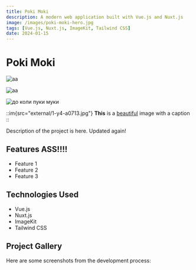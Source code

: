 ```yaml
---
title: Poki Moki
description: A modern web application built with Vue.js and Nuxt.js
image: /images/poki-moki-hero.jpg
tags: [Vue.js, Nuxt.js, ImageKit, Tailwind CSS]
date: 2024-01-15
---
```


# Poki Moki

![aa](external/1-y4-a0713.jpg 'Caption could be here?')

![aa](external/1-y4-a0713.jpg 'SofS @YC, Kharkiv')

![](external/1-y4-a0713.jpg "до коли пуки муки")

::im{src="external/1-y4-a0713.jpg"}
  **This** is a [beautiful](/) image with a caption
::

Description of the project is here. Updated again!


## Features ASS!!!!

- Feature 1
- Feature 2
- Feature 3

## Technologies Used

- Vue.js
- Nuxt.js
- ImageKit
- Tailwind CSS

## Project Gallery

Here are some screenshots from the development process:
<!--
